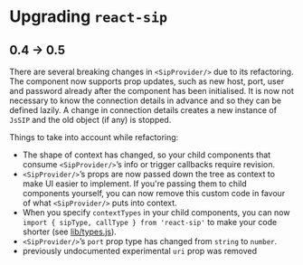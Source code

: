 # Upgrading `react-sip`

## 0.4 → 0.5

There are several breaking changes in `<SipProvider/>` due to its refactoring.
The component now supports prop updates, such as new host, port, user and password already after the component has been initialised.
It is now not necessary to know the connection details in advance and so they can be defined lazily.
A change in connection details creates a new instance of `JsSIP` and the old object (if any) is stopped.

Things to take into account while refactoring:

- The shape of context has changed, so your child components that consume `<SipProvider/>`’s info or trigger callbacks require revision.
- `<SipProvider/>`’s props are now passed down the tree as context to make UI easier to implement. If you're passing them to child components yourself, you can now remove this custom code in favour of what `<SipProvider/>` puts into context.
- When you specify `contextTypes` in your child components, you can now `import { sipType, callType } from 'react-sip'` to make your code shorter (see [lib/types.js](./src/lib/types.js)).
- `<SipProvider/>`’s `port` prop type has changed from `string` to `number`.
- previously undocumented experimental `uri` prop was removed
